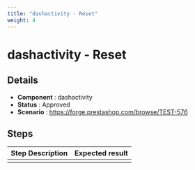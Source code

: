 ```yaml
---
title: "dashactivity - Reset"
weight: 4
---
```


# dashactivity - Reset
## Details
* **Component** : dashactivity
* **Status** : Approved
* **Scenario** : https://forge.prestashop.com/browse/TEST-576

## Steps
| Step Description | Expected result |
| ----- | ----- |
|  |  |